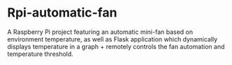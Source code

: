 # Rpi-automatic-fan
A Raspberry Pi project featuring an automatic mini-fan based on environment temperature,
as well as Flask application which dynamically displays temperature in a graph + remotely controls the fan automation and temperature threshold.
